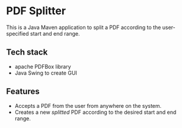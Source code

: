 
# PDF Splitter

This is a Java Maven application to split a PDF according to the user-specified start and end range.


## Tech stack
- apache PDFBox library
- Java Swing to create GUI


## Features

- Accepts a PDF from the user from anywhere on the system.
- Creates a new _splitted_ PDF according to the desired start and end range.

